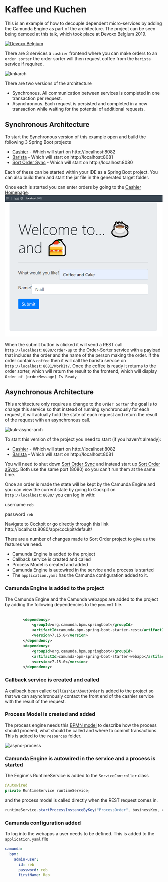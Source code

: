 # Kaffee und Kuchen
This is an example of how to decouple dependent micro-services by adding the Camunda Engine as part of the architecture. The project can be seen being demoed at this talk, which took place at Devoxx Belgium 2019.

[![Devoxx Belgium](http://img.youtube.com/vi/ky_mG4giNm4/0.jpg)](http://www.youtube.com/watch?v=ky_mG4giNm4)

There are 3 services a ``cashier`` frontend where you can make orders to an ``order sorter`` the order sorter will then request coffee from the ``barista`` service if required.

![knkarch]

There are two versions of the architecture
 * Synchronous. All communication between services is completed in one transaction per request.
 * Asynchronous. Each request is persisted and completed in a new transaction while waiting for the potential of additional  requests.

## Synchronous Architecture
To start the Synchronous version of this example open and build the following 3 Spring Boot projects
* [Cashier](./Cashier/) - Which will start on http://localhost:8082
* [Barista](./Barista/) - Which will start on http://localhost:8081
* [Sort Order Sync](./SortOrder-Sync/) - Which will start on http://localhost:8080

Each of these can be started within your IDE as a Spring Boot project. You can also build them and start the jar file in the generated target folder.

Once each is started you can enter orders by going to the [Cashier Homepage](http://localhost:8082).
![knkorder1]

When the submit button is clicked it will send a REST call ``http://localhost:8080/order-up`` to the Order-Sorter service with a payload that includes the order and the name of the person making the order.
If the order contains ``coffee`` then it will call the barista service on `http://localhost:8081/WorkIt/`. Once the coffee is ready it returns to the order sorter, which will return the result to the frontend, which will display ``Order of [orderMessage] Is Ready``

## Asynchronous Architecture
This architecture only requires a change to the ``Order Sorter`` the goal is to change this service so that instead of running synchronously for each request, it will actually hold the state of each request and return the result of the request with an asynchronous call.

![kuk-async-arch]

To start this version of the project you need to start (if you haven't already):
* [Cashier](./Cashier/) - Which will start on http://localhost:8082
* [Barista](./Barista/) - Which will start on http://localhost:8081

You will need to shut down [Sort Order Sync](./SortOrder-Sync/) and instead start up [Sort Order aSync](./SortOrder-aSync/). Both use the same port (8080) so you can't run them at the same time.

Once an order is made the state will be kept by the Camunda Engine and you can view the current state by going to Cockpit on ``http://localhost:8080/`` you can log in with:

username `reb`

password `reb`

Navigate to Cockpit or go directly through this link http://localhost:8080/app/cockpit/default/


There are a number of changes made to Sort Order project to give us the features we need.
* Camunda Engine is added to the project
* Callback service is created and called
* Process Model is created and added
* Camunda Engine is autowired in the service and a process is started
* The ``application.yaml`` has the Camunda configuration added to it.


### Camunda Engine is added to the project

The Camunda Engine and the Camunda webapps are added to the project by adding the following dependencies to the ``pom.xml`` file.

```xml

        <dependency>
            <groupId>org.camunda.bpm.springboot</groupId>
            <artifactId>camunda-bpm-spring-boot-starter-rest</artifactId>
            <version>7.15.0</version>
        </dependency>
        <dependency>
            <groupId>org.camunda.bpm.springboot</groupId>
            <artifactId>camunda-bpm-spring-boot-starter-webapp</artifactId>
            <version>7.15.0</version>
        </dependency>

```

### Callback service is created and called

A callback bean called ``tellCashierAboutOrder`` is added to the project so that we can asynchronously contact the front end of the cashier service with the result of the request.

### Process Model is created and added

The process engine needs this [BPMN model](./SortOrder-aSync/src/main/resources/howAreYou.bpmn) to describe how the process should proceed, what should be called and where to commit transactions. This is added to the ``resources`` folder.

![async-process]

### Camunda Engine is autowired in the service and a process is started
The Engine's RuntimeService is added to the ``ServiceController`` class

```java
@Autowired
private RuntimeService runtimeService;
```

and the process model is called directly when the REST request comes in.

```java
runtimeService.startProcessInstanceByKey("ProcessOrder", businessKey, vars);
```

### Camunda configuration added

To log into the webapps a user needs to be defined. This is added to the ``application.yaml`` file

```yaml
camunda:
  bpm:
    admin-user:
      id: reb
      password: reb
      firstName: Reb
```


[knkarch]: ./images/kuk-arch.png "the architecture of the micro services"
[knkorder1]: ./images/kuk-order1.png "Cashier front end"
[kuk-async-arch]: ./images/kuk-async-arch.png "Architecture with the Camunda engine"
[async-process]: ./images/asyncProcess.png "Order Sorter Process Model"
